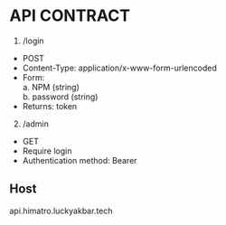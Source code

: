 # API CONTRACT

1. /login
  - POST
  - Content-Type: application/x-www-form-urlencoded
  - Form:
    <br>a. NPM (string)
    <br>b. password (string)
  - Returns: token

2. /admin
  - GET
  - Require login
  - Authentication method: Bearer


## Host
api.himatro.luckyakbar.tech